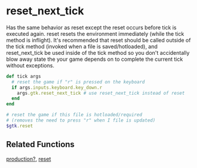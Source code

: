# reset_next_tick

Has the same behavior as reset except the reset occurs before tick is executed again. reset resets the environment immediately (while the tick method is inflight). It's recommended that reset should be called outside of the tick method (invoked when a file is saved/hotloaded), and reset_next_tick be used inside of the tick method so you don't accidentally blow away state the your game depends on to complete the current tick without exceptions.

```ruby
def tick args
  # reset the game if "r" is pressed on the keyboard
  if args.inputs.keyboard.key_down.r
    args.gtk.reset_next_tick # use reset_next_tick instead of reset
  end
end

# reset the game if this file is hotloaded/required
# (removes the need to press "r" when I file is updated)
$gtk.reset
```

## Related Functions

[production?](production.md), [reset](reset.md)
